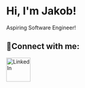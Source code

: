 <h1>Hi, I'm Jakob! <a href="https://linkedin.com/in/jakoblester"></a></h1>

Aspiring Software Engineer!

<h2>🤳Connect with me:</h2>

[<img align="left" alt="LinkedIn" width="64px" src="https://static.vecteezy.com/system/resources/previews/018/930/587/original/linkedin-logo-linkedin-icon-transparent-free-png.png" />][linkedin]

[linkedin]: https://linkedin.com/in/jakoblester
